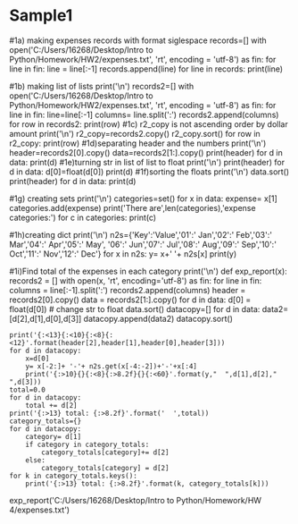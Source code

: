 # Sample1

#1a) making expenses records with format siglespace
records=[]
with open('C:/Users/16268/Desktop/Intro to Python/Homework/HW2/expenses.txt', 'rt',
          encoding = 'utf-8') as fin:
    for line in fin:
        line = line[:-1]
        records.append(line)
    for line in records:
        print(line)

#1b) making list of lists
    print('\n')
records2=[]
with open('C:/Users/16268/Desktop/Intro to Python/Homework/HW2/expenses.txt', 'rt',
          encoding = 'utf-8') as fin:
    for line in fin:
        line=line[:-1]
        columns= line.split(':')
        records2.append(columns)
    for row in records2:
        print(row)
#1c) r2_copy is not ascending order by dollar amount
    print('\n')
    r2_copy=records2.copy()
    r2_copy.sort()
    for row in r2_copy:
        print(row)
#1d)separating header and the numbers
    print('\n')
    header=records2[0].copy()
    data=records2[1:].copy()
    print(header)
    for d in data:
        print(d)
#1e)turning str in list of list to float
    print('\n')
    print(header)
    for d in data:
        d[0]=float(d[0])
        print(d)
#1f)sorting the floats 
    print('\n')
    data.sort()
    print(header)
    for d in data:
        print(d)

#1g) creating sets
    print('\n')
    categories=set()
    for x in data:
        expense= x[1]
        categories.add(expense)
    print('There are',len(categories),'expense categories:')
    for c in categories:
        print(c)

#1h)creating dict
    print('\n')
n2s={'Key':'Value','01':'  Jan','02':'  Feb','03':'  Mar','04':'  Apr','05':'  May',
     '06':'  Jun','07':'  Jul','08':'  Aug','09':'  Sep','10':'  Oct','11':'  Nov','12':'  Dec'}
for x in n2s:
    y= x+'  '+ n2s[x]
    print(y)

#1i)Find total of the expenses in each category
print('\n')
def exp_report(x):
    records2 = []
    with open(x, 'rt', encoding='utf-8') as fin:
        for line in fin:
            columns = line[:-1].split(':')
            records2.append(columns)
    header = records2[0].copy()
    data = records2[1:].copy()
    for d in data:
        d[0] = float(d[0])  # change str to float
    data.sort()
    datacopy=[]
    for d in data:
        data2=[d[2],d[1],d[0],d[3]]
        datacopy.append(data2)
        datacopy.sort()

    print('{:<13}{:<10}{:<8}{:<12}'.format(header[2],header[1],header[0],header[3]))
    for d in datacopy:
        x=d[0]
        y= x[-2:]+ '-'+ n2s.get(x[-4:-2])+'-'+x[:4]
        print('{:>10}{}{:<8}{:>8.2f}{}{:<60}'.format(y,"  ",d[1],d[2],"  ",d[3]))
    total=0.0
    for d in datacopy:
        total += d[2]
    print('{:>13} total: {:>8.2f}'.format('  ',total))
    category_totals={}
    for d in datacopy:
        category= d[1]
        if category in category_totals:
            category_totals[category]+= d[2]
        else:
            category_totals[category] = d[2]
    for k in category_totals.keys():
        print('{:>13} total: {:>8.2f}'.format(k, category_totals[k]))
    
exp_report('C:/Users/16268/Desktop/Intro to Python/Homework/HW 4/expenses.txt')
    
    
        
    
    
    

    
        
        
    
    
 
        


